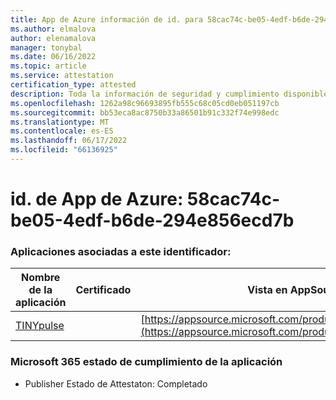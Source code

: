 ```yaml
---
title: App de Azure información de id. para 58cac74c-be05-4edf-b6de-294e856ecd7b
ms.author: elmalova
author: elenamalova
manager: tonybal
ms.date: 06/16/2022
ms.topic: article
ms.service: attestation
certification_type: attested
description: Toda la información de seguridad y cumplimiento disponible para 58cac74c-be05-4edf-b6de-294e856ecd7b.
ms.openlocfilehash: 1262a98c96693895fb555c68c05cd0eb051197cb
ms.sourcegitcommit: bb53eca8ac8750b33a86501b91c332f74e998edc
ms.translationtype: MT
ms.contentlocale: es-ES
ms.lasthandoff: 06/17/2022
ms.locfileid: "66136925"
---
```

# <a name="azure-app-id-58cac74c-be05-4edf-b6de-294e856ecd7b"></a>id. de App de Azure: 58cac74c-be05-4edf-b6de-294e856ecd7b


### <a name="apps-associated-with-this-id"></a>Aplicaciones asociadas a este identificador:
| **Nombre de la aplicación** | **Certificado** | **Vista en AppSource** |
|--------------|---------------|-----------------------|
| [TINYpulse](../forward/WA104381729.md) |  | [https://appsource.microsoft.com/product/office/WA104381729](https://appsource.microsoft.com/product/office/WA104381729) |

### <a name="microsoft-365-app-compliance-status"></a>Microsoft 365 estado de cumplimiento de la aplicación
- Publisher Estado de Attestaton: Completado
